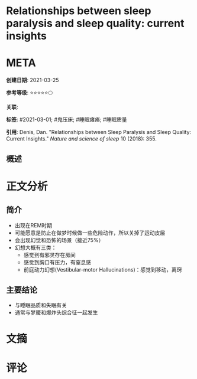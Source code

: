 # Relationships between sleep paralysis and sleep quality: current insights

# META

**创建日期**: 2021-03-25

**参考等级**: ⭐⭐⭐⭐⭐🌕

**关联**: 

**标签**: #2021-03-01; #鬼压床; #睡眠瘫痪; #睡眠质量

**引用**: Denis, Dan. "Relationships between Sleep Paralysis and Sleep Quality: Current Insights." *Nature and science of sleep* 10 (2018): 355.

## 概述

# 正文分析

## 简介

* 出现在REM时期
* 可能愿意是防止在做梦时候做一些危险动作，所以关掉了运动皮层
* 会出现幻觉和恐怖的场景（接近75%）
* 幻想大概有三类：
	* 感觉到有邪灵存在房间
	* 感觉到胸口有压力，有窒息感
	* 前庭动力幻想(Vestibular-motor Hallucinations)：感觉到移动，离窍

## 主要结论

* 与睡眠品质和失眠有关
* 通常与梦魇和爆炸头综合征一起发生


# 文摘

# 评论
